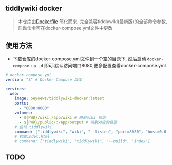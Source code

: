 ## tiddlywiki docker

> 本仓库由[Dockerfile](https://github.com/oeyoews/tiddlywiki-starter-kit/blob/main/Dockerfile) 简化而来, 完全兼容tiddlywiki(最新版)的全部命令参数, 启动命令可在docker-compose.yml文件中更改

## 使用方法

* 下载仓库的docker-compose.yml文件到一个空的目录下, 然后启动 `docker-compose up -d` 即可.默认访问端口8080,更多配置查看docker-compose.yml

```yml
# docker-compose.yml
version: "3" # Docker Compose 版本

services:
  web:
    image: oeyoews/tiddlywiki-docker:latest
    ports:
      - "8080:8080"
    volumes:
      - ${PWD}/wiki:/app/wiki # 映射wiki 目录
      - ${PWD}/public/:/app/output # 映射对应的目录
    # 启动 tiddlywiki
    command: ["tiddlywiki", "wiki", "--listen", "port=8080", "host=0.0.0.0"]
    # 构建index.html
    # command: ["tiddlywiki", "tiddlywiki", "--build", "index"]
```

## TODO

<!-- * add github ci to push images to dockerhub -->

